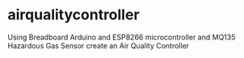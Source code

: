 # airqualitycontroller
Using Breadboard Arduino and ESP8266 microcontroller and MQ135 Hazardous Gas Sensor create an Air Quality Controller
